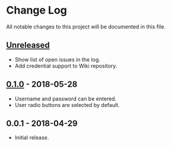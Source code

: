 # Change Log
All notable changes to this project will be documented in this file.

## [Unreleased]
- Show list of open issues in the log.
- Add credential support to Wiki repository.

## [0.1.0] - 2018-05-28
- Username and password can be entered.
- User radio buttons are selected by default.

## 0.0.1 - 2018-04-29
- Initial release.

[Unreleased]: https://github.com/Crayon2000/GitConduit/compare/v0.1.0...HEAD
[0.1.0]: https://github.com/Crayon2000/GitConduit/compare/v0.0.1...v0.1.0
